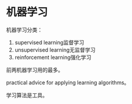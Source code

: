 # 机器学习

机器学习分类：

1. supervised learning监督学习
2. unsupervised learning无监督学习
3. reinforcement learning强化学习

前两机器学习用的最多。

practical advice for applying learning algorithms。

学习算法是工具。